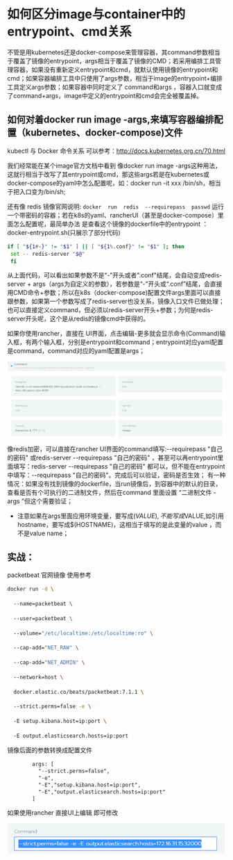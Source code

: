 # 如何区分image与container中的entrypoint、cmd关系

不管是用kubernetes还是docker-compose来管理容器，其command参数相当于覆盖了镜像的entrypoint，args相当于覆盖了镜像的CMD；若采用编排工具管理容器，如果没有重新定义entrypoint和cmd，就默认使用镜像的entrypoint和cmd；如果容器编排工具中只使用了args参数，相当于image的entrypoint+编排工具定义args参数；如果容器中同时定义了 command和args ，容器入口就变成了command+args，image中定义的entrypoint和cmd会完全被覆盖掉。

## 如何对着docker run image -args,来填写容器编排配置（kubernetes、docker-compose)文件

  kubectl 与 Docker 命令关系 可以参考：http://docs.kubernetes.org.cn/70.html

  我们经常能在某个image官方文档中看到 像docker run image -args这种用法，这就行相当于改写了其entrypoint或cmd，那这些args若是在kubernetes或docker-compose的yaml中怎么配置呢，如：docker run -it xxx /bin/sh，相当于把入口变为/bin/sh; 

  还有像 redis 镜像官网说明: ```docker  run  redis  --requirepass  passwd```  运行一个带密码的容器；若在k8s的yaml、rancherUI（甚至是docker-compose）里面怎么配置呢，最简单办法 是查看这个镜像的dockerfile中的entrypoint ：docker-entrypoint.sh(只展示了部分代码)

```bash
if [ "${1#-}" != "$1" ] || [ "${1%.conf}" != "$1" ]; then 
 set -- redis-server "$@" 
 fi 
```



  从上面代码，可以看出如果参数不是“-”开头或者".conf"结尾，会自动变成redis-server + args（args为自定义的参数），若参数是“-”开头或“.conf”结尾，会直接用CMD命令+参数；所以在k8s（docker-compose)配置文件args里面可以直接跟参数，如果第一个参数写成了redis-server也没关系，镜像入口文件已做处理；也可以直接定义command，但必须以redis-server开头+参数；为何是redis-server开头呢，这个是从redis的镜像cmd中获得的。

   如果你使用rancher，直接在 UI界面，点击编辑-更多就会显示命令(Command)输入框，有两个输入框，分别是entrypoint和command；entrypoint对应yaml配置是command，command对应的yaml配置是args；

![command-args](rancher-cmd.png)

像redis加密，可以直接在rancher UI界面的command填写:--requirepass "自己的密码" 或redis-server --requirepass "自己的密码" ，甚至可以再entrypoint里面填写：redis-server --requirepass "自己的密码"  都可以，但不能在entrypoint中填写：--requirepass "自己的密码"。完成后可以验证，密码是否生效；
    有一种情况：如果没有找到镜像的dockerfile，当run镜像后，到容器中的默认的目录，查看是否有个可执行的二进制文件，然后在command 里面设置   “二进制文件  -args   ”但这个需要验证；

- 注意如果在args里面应用环境变量，要写成$(VALUE),不能写成$VALUE,如引用hostname，要写成$(HOSTNAME)，这相当于填写的是此变量的value ，而不是value name；

## 实战：

packetbeat 官网镜像 使用参考



```bash
docker run -d \

  --name=packetbeat \

  --user=packetbeat \

  --volume="/etc/localtime:/etc/localtime:ro" \

  --cap-add="NET_RAW" \

  --cap-add="NET_ADMIN" \

  --network=host \

  docker.elastic.co/beats/packetbeat:7.1.1 \

  --strict.perms=false -e \

  -E setup.kibana.host=ip:port \

  -E output.elasticsearch.hosts=ip:port
```



镜像后面的参数转换成配置文件

            args: [
              "--strict.perms=false",
              "-e",
              "-E","setup.kibana.host=ip:port",
              "-E","output.elasticsearch.hosts=ip:port"
            ]
如果使用rancher  直接UI上编辑 即可修改

![command](clipboard.png)
